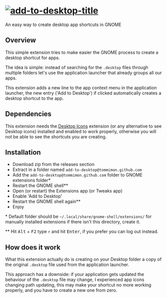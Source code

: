 # [![add-to-desktop-title][]][add-to-desktop-repo]

An easy way to create desktop app shortcuts in GNOME

## Overview
This simple extension tries to make easier the GNOME process to create a desktop
shortcut for apps.

The idea is simple: instead of searching for the `.desktop` files through multiple
folders let's use the application launcher that already groups all our apps.

This extension adds a new line to the app context menu in the application launcher,
the new entry ('Add to Desktop') if clicked automatically creates a desktop shortcut
to the app.

## Dependencies
This extension needs the [Desktop Icons](https://extensions.gnome.org/extension/1465/desktop-icons/)
extension (or any alternative to see Desktop icons) installed and enabled to work properly,
otherwise you will not be able to see the shortcuts you are creating.

## Installation
- Download zip from the releases section
- Extract in a folder named `add-to-desktop@tommimon.github.com`
- Add the `add-to-desktop@tommimon.github.com` folder to GNOME extensions folder*
- Restart the GNOME shell**
- Open (or restart) the Extensions app (or Tweaks app)
- Enable 'Add to Desktop'
- Restart the GNOME shell again**
- Enjoy

\* Default folder should be `~/.local/share/gnome-shell/extensions/` for manually installed extensions
if there isn't this directory, create it.

\** Hit <kbd>Alt</kbd> + <kbd>F2</kbd> type `r` and hit <kbd>Enter</kbd>, if you prefer 
you can log out instead.

## How does it work
What this extension actually do is creating on your Desktop folder a copy of the original
`.desktop` file used from the application launcher.

This approach has a downside: if your application gets updated the behaviour of the `.desktop` file may change, I
experienced app icons changing path updating, this may make your shortcut no more
working properly, and you have to create a new one from zero.

[add-to-desktop-title]: https://github.com/Tommimon/add-to-desktop/blob/master/assets/title.png
[add-to-desktop-repo]: https://github.com/Tommimon/add-to-desktop

